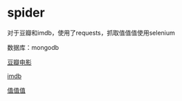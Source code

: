 # spider

对于豆瓣和imdb，使用了requests，抓取值值值使用selenium

数据库：mongodb


[豆瓣电影](https://github.com/siyaoyao/spider/blob/master/doubantop250.py)

[imdb](https://github.com/siyaoyao/spider/blob/master/imdb250.py)

[值值值](https://github.com/siyaoyao/spider/blob/master/simulate_browser.py)
